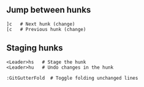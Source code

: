 ---
---

## Jump between hunks

```
]c   # Next hunk (change)
[c   # Previous hunk (change)
```

## Staging hunks

```
<Leader>hs   # Stage the hunk
<Leader>hu   # Undo changes in the hunk

:GitGutterFold  # Toggle folding unchanged lines
```
